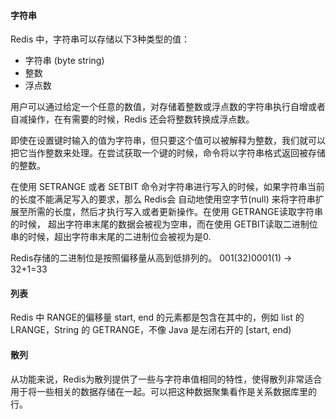 #### 字符串
Redis 中，字符串可以存储以下3种类型的值：
* 字符串 (byte string)
* 整数
* 浮点数

用户可以通过给定一个任意的数值，对存储着整数或浮点数的字符串执行自增或者自减操作，在有需要的时候，Redis 还会将整数转换成浮点数。

即使在设置键时输入的值为字符串，但只要这个值可以被解释为整数，我们就可以把它当作整数来处理。在尝试获取一个键的时候，命令将以字符串格式返回被存储的整数。

在使用 SETRANGE 或者 SETBIT 命令对字符串进行写入的时候，如果字符串当前的长度不能满足写入的要求，那么 Redis会
自动地使用空字节(null) 来将字符串扩展至所需的长度，然后才执行写入或者更新操作。在使用 GETRANGE读取字符串的时候，
超出字符串末尾的数据会被视为空串，而在使用 GETBIT读取二进制位串的时候，超出字符串末尾的二进制位会被视为是0.

Redis存储的二进制位是按照偏移量从高到低排列的。 001(32)0001(1) -> 32+1=33 

#### 列表
Redis 中 RANGE的偏移量 start, end 的元素都是包含在其中的，例如 list 的 LRANGE，String 的 GETRANGE，不像 Java 是左闭右开的 [start, end)

#### 散列
从功能来说，Redis为散列提供了一些与字符串值相同的特性，使得散列非常适合用于将一些相关的数据存储在一起。可以把这种数据聚集看作是关系数据库里的行。

